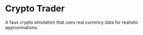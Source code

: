 Crypto Trader
=============

A faux crypto simulation that uses real currency data for realistic approximations.
